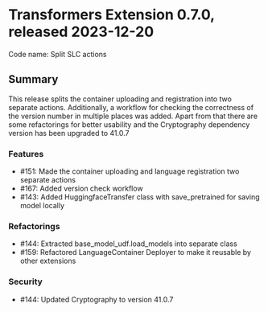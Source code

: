 # Transformers Extension 0.7.0, released 2023-12-20

Code name: Split SLC actions


## Summary

This release splits the container uploading and registration into two separate actions. Additionally, 
a workflow for checking the correctness of the version number in multiple places was added. Apart from that there 
are some refactorings for better usability and the  Cryptography dependency version has been upgraded to 41.0.7

### Features

  - #151: Made the container uploading and language registration two separate actions
  - #167: Added version check workflow
  - #143: Added HuggingfaceTransfer class with save_pretrained for saving model locally


### Refactorings

  - #144: Extracted base_model_udf.load_models into separate class
  - #159: Refactored LanguageContainer Deployer to make it reusable by other extensions


### Security

  - #144: Updated Cryptography to version 41.0.7

